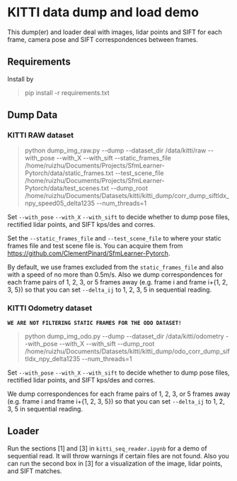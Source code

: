 # KITTI data dump and load demo
This dump(er) and loader deal with images, lidar points and SIFT for each frame, camera pose and SIFT correspondences between frames.
## Requirements
Install by
> pip install -r requirements.txt

## Dump Data
### KITTI RAW dataset
> python dump_img_raw.py --dump --dataset_dir /data/kitti/raw --with_pose --with_X --with_sift --static_frames_file /home/ruizhu/Documents/Projects/SfmLearner-Pytorch/data/static_frames.txt --test_scene_file /home/ruizhu/Documents/Projects/SfmLearner-Pytorch/data/test_scenes.txt  --dump_root /home/ruizhu/Documents/Datasets/kitti/kitti_dump/corr_dump_siftIdx_npy_speed05_delta1235 --num_threads=1

Set ``--with_pose`` ``--with_X`` ``--with_sift`` to decide whether to dump pose files, rectified lidar points, and SIFT kps/des and corres.

Set the ``--static_frames_file`` and ``--test_scene_file`` to where your static frames file and test scene file is. You can acquire them from https://github.com/ClementPinard/SfmLearner-Pytorch.

By default, we use frames excluded from the ``static_frames_file`` and also with a speed of no more than 0.5m/s. Also we dump correspondences for each frame pairs of 1, 2, 3, or 5 frames away (e.g. frame i and frame i+{1, 2, 3, 5}) so that you can set ``--delta_ij`` to 1, 2, 3, 5 in sequential reading.

### KITTI Odometry dataset
**``WE ARE NOT FILTERING STATIC FRAMES FOR THE ODO DATASET!``**
> python dump_img_odo.py --dump --dataset_dir /data/kitti/odometry --with_pose --with_X --with_sift --dump_root /home/ruizhu/Documents/Datasets/kitti/kitti_dump/odo_corr_dump_siftIdx_npy_delta1235 --num_threads=1

Set ``--with_pose`` ``--with_X`` ``--with_sift`` to decide whether to dump pose files, rectified lidar points, and SIFT kps/des and corres.

We dump correspondences for each frame pairs of 1, 2, 3, or 5 frames away (e.g. frame i and frame i+{1, 2, 3, 5}) so that you can set ``--delta_ij`` to 1, 2, 3, 5 in sequential reading.

## Loader
Run the sections [1] and [3] in `kitti_seq_reader.ipynb` for a demo of sequential read. It will throw warnings if certain files are not found. Also you can run the second box in [3] for a visualization of the image, lidar points, and SIFT matches.

